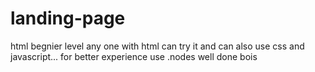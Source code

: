 # landing-page
html
 begnier level any one with html can try it
and can also use css and javascript...
for better experience use .nodes 
well done bois
